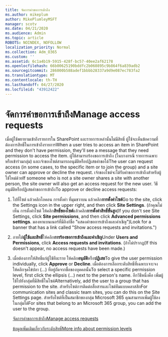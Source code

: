 ```yaml
---
title: จัดการคําขอการเข้าถึง
ms.author: mikeplum
author: MikePlumleyMSFT
manager: scotv
ms.date: 04/21/2020
ms.audience: Admin
ms.topic: article
ROBOTS: NOINDEX, NOFOLLOW
localization_priority: Normal
ms.collection: Adm_O365
ms.custom: ''
ms.assetid: 6c1a4b19-5915-428f-bc57-40ee2af62178
ms.openlocfilehash: 66b00625190bddfc2b060895c9b864f6a839adb2
ms.sourcegitcommit: 286000b588adef1bbbb28337a9d9e087ec783fa2
ms.translationtype: MT
ms.contentlocale: th-TH
ms.lasthandoff: 04/27/2020
ms.locfileid: "43912422"
---
```

# <a name="manage-access-requests"></a><span data-ttu-id="3ae1a-102">จัดการคําขอการเข้าถึง</span><span class="sxs-lookup"><span data-stu-id="3ae1a-102">Manage access requests</span></span>

<span data-ttu-id="3ae1a-103">เมื่อผู้ใช้พยายามเข้าถึงรายการใน SharePoint และรายการเหล่านั้นไม่มีสิทธิ์ ผู้ใช้จะเห็นข้อความที่ต้องการสิทธิ์ในการเข้าถึงรายการ</span><span class="sxs-lookup"><span data-stu-id="3ae1a-103">When a user tries to access an item in SharePoint and they don't have permission, they'll see a message that they need permission to access the item.</span></span> <span data-ttu-id="3ae1a-104">ผู้ใช้สามารถร้องขอการเข้าถึง (ในบางกรณี รายการเฉพาะ หรือเข้าร่วมกลุ่ม) และเจ้าของไซต์สามารถอนุมัติหรือปฏิเสธคําขอได้</span><span class="sxs-lookup"><span data-stu-id="3ae1a-104">The user can request access (in some cases, to the specific item or to join the group) and a site owner can approve or decline the request.</span></span> <span data-ttu-id="3ae1a-105">เจ้าของไซต์จะได้รับคําขอการเข้าถึงสําหรับผู้ใช้ใหม่ด้วย</span><span class="sxs-lookup"><span data-stu-id="3ae1a-105">If someone who is not a site owner shares a site with another person, the site owner will also get an access request for the new user.</span></span> <span data-ttu-id="3ae1a-106">วิธีอนุมัติหรือปฏิเสธคําขอการเข้าถึง</span><span class="sxs-lookup"><span data-stu-id="3ae1a-106">To approve or decline access requests:</span></span>
  
1. <span data-ttu-id="3ae1a-107">ไปที่ไซต์ แล้วคลิกไอคอน การตั้งค่า ที่มุมขวาบน แล้วคลิก**การตั้งค่าไซต์**</span><span class="sxs-lookup"><span data-stu-id="3ae1a-107">Go to the site, click the Settings icon in the upper right, and then click **Site Settings**.</span></span> <span data-ttu-id="3ae1a-108">(ถ้าคุณไม่เห็น การตั้งค่าไซต์ ให้คลิก**สิทธิ์ของไซต์**แล้วคลิก**การตั้งค่าสิทธิ์ขั้นสูง**</span><span class="sxs-lookup"><span data-stu-id="3ae1a-108">(If you don't see Site Settings, click **Site permissions**, and then click **Advanced permissions settings**.</span></span> <span data-ttu-id="3ae1a-109">มองหาแบนเนอร์ที่มีลิงก์ชื่อ "แสดงคําขอการเข้าถึงและคําเชิญ")</span><span class="sxs-lookup"><span data-stu-id="3ae1a-109">Look for a banner that has a link called "Show access requests and invitations.")</span></span>
    
2. <span data-ttu-id="3ae1a-110">ภายใต้**ผู้ใช้และสิทธิ์**ให้คลิก**การร้องขอการเข้าถึงและคําเชิญ**</span><span class="sxs-lookup"><span data-stu-id="3ae1a-110">Under **Users and Permissions**, click **Access requests and invitations**.</span></span> <span data-ttu-id="3ae1a-111">(ถ้าไม่ปรากฏ</span><span class="sxs-lookup"><span data-stu-id="3ae1a-111">(If this doesn't appear, no access requests have been made.)</span></span>
    
3. <span data-ttu-id="3ae1a-112">เมื่อต้องการให้สิทธิ์แก่ผู้ใช้ทีละราย ให้คลิก**อนุมัติ**หรือ**ปฏิเสธ**</span><span class="sxs-lookup"><span data-stu-id="3ae1a-112">To give the user permission individually, click **Approve** or **Decline**.</span></span> <span data-ttu-id="3ae1a-113">เมื่อต้องการเลือกระดับสิทธิ์ที่เฉพาะเจาะจง ให้คลิกจุดไข่ปลา (...) ที่อยู่ถัดจากชื่อของบุคคลนั้น</span><span class="sxs-lookup"><span data-stu-id="3ae1a-113">To select a specific permission level, first click the ellipsis (...) next to the person's name.</span></span> <span data-ttu-id="3ae1a-114">อีกวิธีหนึ่งคือ เพิ่มผู้ใช้ไปยังกลุ่มที่มีสิทธิ์ในไซต์</span><span class="sxs-lookup"><span data-stu-id="3ae1a-114">Alternatively, add the user to a group that has permission to the site.</span></span> <span data-ttu-id="3ae1a-115">สําหรับไซต์การติดต่อสื่อสารและไซต์ทีมแบบคลาสสิก</span><span class="sxs-lookup"><span data-stu-id="3ae1a-115">For communication sites and classic team sites, you can do this on the Site Settings page.</span></span> <span data-ttu-id="3ae1a-116">สําหรับไซต์ที่เป็นสมาชิกของกลุ่ม Microsoft 365 คุณสามารถเพิ่มผู้ใช้ลงในกลุ่มได้</span><span class="sxs-lookup"><span data-stu-id="3ae1a-116">For sites that belong to an Microsoft 365 group, you can add the user to the group.</span></span>
    
    [<span data-ttu-id="3ae1a-117">จัดการคําขอการเข้าถึง</span><span class="sxs-lookup"><span data-stu-id="3ae1a-117">Manage access requests </span></span>](https://go.microsoft.com/fwlink/?linkid=2008747)
    
    [<span data-ttu-id="3ae1a-118">ข้อมูลเพิ่มเติมเกี่ยวกับระดับสิทธิ์</span><span class="sxs-lookup"><span data-stu-id="3ae1a-118">More info about permission levels</span></span>](https://go.microsoft.com/fwlink/?linkid=867071)
    

